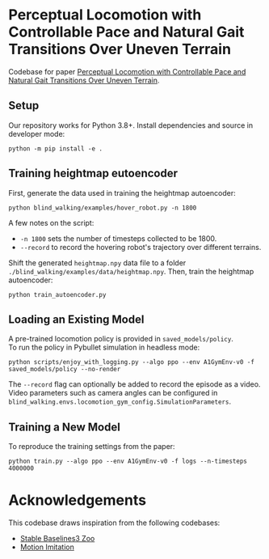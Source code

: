 # Perceptual Locomotion with Controllable Pace and Natural Gait Transitions Over Uneven Terrain

Codebase for paper [Perceptual Locomotion with Controllable Pace and Natural Gait Transitions Over Uneven Terrain](https://arxiv.org/abs/2301.10894). 

## Setup

Our repository works for Python 3.8+. 
Install dependencies and source in developer mode:

```
python -m pip install -e .
```

## Training heightmap eutoencoder
First, generate the data used in training the heightmap autoencoder:
```
python blind_walking/examples/hover_robot.py -n 1800
```
A few notes on the script:
* `-n 1800` sets the number of timesteps collected to be 1800.
* `--record` to record the hovering robot's trajectory over different terrains.

Shift the generated `heightmap.npy` data file to a folder `./blind_walking/examples/data/heightmap.npy`. Then, train the heightmap autoencoder:
```
python train_autoencoder.py
```

## Loading an Existing Model

A pre-trained locomotion policy is provided in `saved_models/policy`.  
To run the policy in Pybullet simulation in headless mode: 

```
python scripts/enjoy_with_logging.py --algo ppo --env A1GymEnv-v0 -f saved_models/policy --no-render
```

The `--record` flag can optionally be added to record the episode as a video. 
Video parameters such as camera angles can be configured in `blind_walking.envs.locomotion_gym_config.SimulationParameters`. 

## Training a New Model

To reproduce the training settings from the paper:

```
python train.py --algo ppo --env A1GymEnv-v0 -f logs --n-timesteps 4000000
```

# Acknowledgements

This codebase draws inspiration from the following codebases: 
- [Stable Baselines3 Zoo](https://github.com/DLR-RM/rl-baselines3-zoo)
- [Motion Imitation](https://github.com/erwincoumans/motion_imitation)

